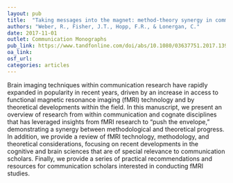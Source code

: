```yaml
---
layout: pub
title:  "Taking messages into the magnet: method-theory synergy in communication neuroscience"
authors: "Weber, R., Fisher, J.T., Hopp, F.R., & Lonergan, C."
date: 2017-11-01
outlet: Communication Monographs
pub_link: https://www.tandfonline.com/doi/abs/10.1080/03637751.2017.1395059?journalCode=rcmm20 
oa_link: 
osf_url: 
categories: articles
---
```


Brain imaging techniques within communication research have rapidly expanded in popularity in recent years, driven by an increase in access to functional magnetic resonance imaging (fMRI) technology and by theoretical developments within the field. In this manuscript, we present an overview of research from within communication and cognate disciplines that has leveraged insights from fMRI research to “push the envelope,” demonstrating a synergy between methodological and theoretical progress. In addition, we provide a review of fMRI technology, methodology, and theoretical considerations, focusing on recent developments in the cognitive and brain sciences that are of special relevance to communication scholars. Finally, we provide a series of practical recommendations and resources for communication scholars interested in conducting fMRI studies.